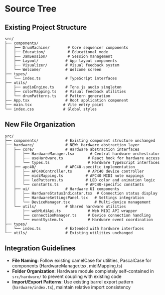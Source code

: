# Source Tree

## Existing Project Structure
```plaintext
src/
├── components/
│   ├── DrumMachine/        # Core sequencer components
│   ├── Education/          # Educational mode
│   ├── JamSession/         # Session management  
│   ├── Layout/            # App layout components
│   ├── Visualizer/        # Visual feedback system
│   └── Welcome/           # Welcome screen
├── types/
│   └── index.ts           # TypeScript interfaces
├── utils/
│   ├── audioEngine.ts     # Tone.js audio singleton
│   ├── colorMapping.ts    # Visual feedback utilities
│   └── drumPatterns.ts    # Pattern generation
├── App.tsx                # Root application component
├── main.tsx              # Vite entry point
└── index.css             # Global styles
```

## New File Organization
```plaintext
src/
├── components/            # Existing component structure unchanged
├── hardware/              # NEW: Hardware abstraction layer
│   ├── core/              # Hardware abstraction interfaces
│   │   ├── HardwareManager.tsx       # Central hardware orchestrator
│   │   ├── useHardware.ts           # React hook for hardware access
│   │   └── types.ts                 # Hardware TypeScript interfaces
│   ├── apc40/             # APC40-specific implementation
│   │   ├── APC40Controller.ts       # APC40 device controller
│   │   ├── midiMapping.ts          # APC40 MIDI note mappings
│   │   ├── ledPatterns.ts          # LED color and animation logic
│   │   └── constants.ts            # APC40-specific constants
│   ├── ui/                # Hardware UI components
│   │   ├── HardwareStatusIndicator.tsx  # Connection status display
│   │   ├── HardwareSettingsPanel.tsx   # Settings integration
│   │   └── DeviceManager.tsx           # Multi-device management
│   └── utils/             # Shared hardware utilities
│       ├── webMidiApi.ts            # Web MIDI API wrapper
│       ├── connectionManager.ts     # Device connection handling  
│       └── eventSystem.ts           # Hardware event coordination
├── types/
│   └── index.ts           # Extended with hardware interfaces
└── utils/                 # Existing utilities unchanged
```

## Integration Guidelines

- **File Naming**: Follow existing camelCase for utilities, PascalCase for components (HardwareManager.tsx, midiMapping.ts)
- **Folder Organization**: Hardware module completely self-contained in `src/hardware/` to prevent coupling with existing code
- **Import/Export Patterns**: Use existing barrel export pattern (`hardware/index.ts`), maintain relative import consistency
